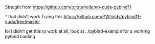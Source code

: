Straight from https://github.com/torstem/demo-cuda-pybind11

^ that didn't work
Trying this https://github.com/PWhiddy/pybind11-cuda/tree/master

lol I didn't get this to work at all; look at ../pybind-example for a working pybind binding